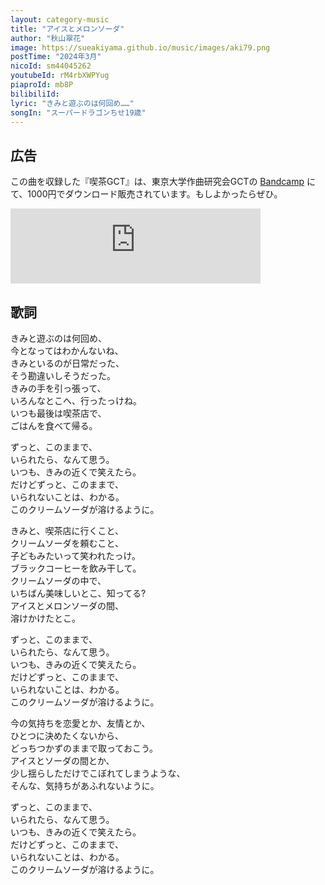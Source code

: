 ```yaml
---
layout: category-music
title: "アイスとメロンソーダ"
author: "秋山翠花"
image: https://sueakiyama.github.io/music/images/aki79.png
postTime: "2024年3月"
nicoId: sm44045262
youtubeId: rM4rbXWPYug
piaproId: mb8P
bilibiliId: 
lyric: "きみと遊ぶのは何回め……"
songIn: "スーパードラゴンちせ19歳"
---
```


## 広告
この曲を収録した『喫茶GCT』は、東京大学作曲研究会GCTの [Bandcamp](https://gct-utokyo.bandcamp.com/album/gct) にて、1000円でダウンロード販売されています。もしよかったらぜひ。

<iframe style="border: 0; width: 400px; height: 120px;" src="https://bandcamp.com/EmbeddedPlayer/album=2376278002/size=large/bgcol=333333/linkcol=e99708/tracklist=false/artwork=small/transparent=true/" seamless><a href="https://gct-utokyo.bandcamp.com/album/gct">喫茶GCT 東京大学作曲研究会GCT</a></iframe>

## 歌詞

きみと遊ぶのは何回め、  
今となってはわかんないね、  
きみといるのが日常だった、  
そう勘違いしそうだった。  
きみの手を引っ張って、  
いろんなとこへ、行ったっけね。  
いつも最後は喫茶店で、  
ごはんを食べて帰る。  

ずっと、このままで、  
いられたら、なんて思う。  
いつも、きみの近くで笑えたら。  
だけどずっと、このままで、  
いられないことは、わかる。  
このクリームソーダが溶けるように。  

きみと、喫茶店に行くこと、  
クリームソーダを頼むこと、  
子どもみたいって笑われたっけ。  
ブラックコーヒーを飲み干して。  
クリームソーダの中で、  
いちばん美味しいとこ、知ってる?  
アイスとメロンソーダの間、  
溶けかけたとこ。  

ずっと、このままで、  
いられたら、なんて思う。  
いつも、きみの近くで笑えたら。  
だけどずっと、このままで、  
いられないことは、わかる。  
このクリームソーダが溶けるように。  

今の気持ちを恋愛とか、友情とか、  
ひとつに決めたくないから、  
どっちつかずのままで取っておこう。  
アイスとソーダの間とか、  
少し揺らしただけでこぼれてしまうような、  
そんな、気持ちがあふれないように。

ずっと、このままで、  
いられたら、なんて思う。  
いつも、きみの近くで笑えたら。  
だけどずっと、このままで、  
いられないことは、わかる。  
このクリームソーダが溶けるように。
